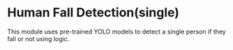 # Human Fall Detection(single)

This module uses pre-trained YOLO models to detect a single person if they fall or not using logic.